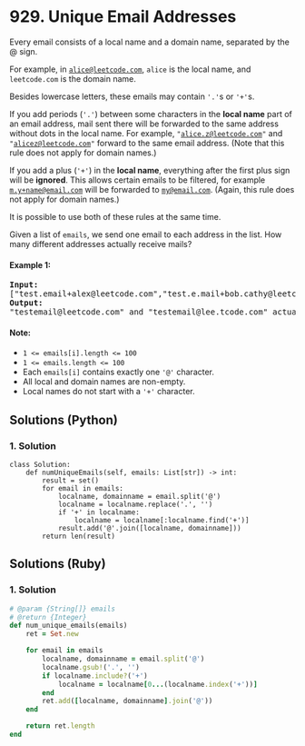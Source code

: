 # 929. Unique Email Addresses
Every email consists of a local name and a domain name, separated by the @ sign.

For example, in <code>alice@leetcode.com</code>, <code>alice</code> is the local name, and <code>leetcode.com</code> is the domain name.

Besides lowercase letters, these emails may contain <code>'.'</code>s or <code>'+'</code>s.

If you add periods (<code>'.'</code>) between some characters in the **local name** part of an email address, mail sent there will be forwarded to the same address without dots in the local name.  For example, <code>"alice.z@leetcode.com"</code> and <code>"alicez@leetcode.com"</code> forward to the same email address.  (Note that this rule does not apply for domain names.)

If you add a plus (<code>'+'</code>) in the **local name**, everything after the first plus sign will be **ignored**. This allows certain emails to be filtered, for example <code>m.y+name@email.com</code> will be forwarded to <code>my@email.com</code>.  (Again, this rule does not apply for domain names.)

It is possible to use both of these rules at the same time.

Given a list of <code>emails</code>, we send one email to each address in the list.  How many different addresses actually receive mails?

#### Example 1:
<pre>
<strong>Input:</strong>
["test.email+alex@leetcode.com","test.e.mail+bob.cathy@leetcode.com","testemail+david@lee.tcode.com"]
<strong>Output:</strong>
"testemail@leetcode.com" and "testemail@lee.tcode.com" actually receive mails
</pre>

#### Note:
* <code>1 <= emails[i].length <= 100</code>
* <code>1 <= emails.length <= 100</code>
* Each <code>emails[i]</code> contains exactly one <code>'@'</code> character.
* All local and domain names are non-empty.
* Local names do not start with a <code>'+'</code> character.

## Solutions (Python)

### 1. Solution
```Python3
class Solution:
    def numUniqueEmails(self, emails: List[str]) -> int:
        result = set()
        for email in emails:
            localname, domainname = email.split('@')
            localname = localname.replace('.', '')
            if '+' in localname:
                localname = localname[:localname.find('+')]
            result.add('@'.join([localname, domainname]))
        return len(result)
```

## Solutions (Ruby)

### 1. Solution
```Ruby
# @param {String[]} emails
# @return {Integer}
def num_unique_emails(emails)
    ret = Set.new

    for email in emails
        localname, domainname = email.split('@')
        localname.gsub!('.', '')
        if localname.include?('+')
            localname = localname[0...(localname.index('+'))]
        end
        ret.add([localname, domainname].join('@'))
    end

    return ret.length
end
```
